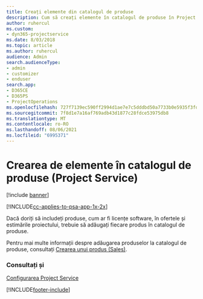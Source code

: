 ```yaml
---
title: Creați elemente din catalogul de produse
description: Cum să creați elemente în catalogul de produse în Project Service
author: ruhercul
ms.custom:
- dyn365-projectservice
ms.date: 8/03/2018
ms.topic: article
ms.author: ruhercul
audience: Admin
search.audienceType:
- admin
- customizer
- enduser
search.app:
- D365CE
- D365PS
- ProjectOperations
ms.openlocfilehash: 727f7139ec590ff2994d1ae7e7c5dddbd50a7733b0e5935f3fd6bdefde713713
ms.sourcegitcommit: 7f8d1e7a16af769adb43d1877c28fdce53975db8
ms.translationtype: MT
ms.contentlocale: ro-RO
ms.lasthandoff: 08/06/2021
ms.locfileid: "6995371"
---
```

# <a name="create-product-catalog-items-project-service"></a>Crearea de elemente în catalogul de produse (Project Service)

[!include [banner](../includes/psa-now-project-operations.md)]

[!INCLUDE[cc-applies-to-psa-app-1x-2x](../includes/cc-applies-to-psa-app-1x-2x.md)]

Dacă doriți să includeți produse, cum ar fi licențe software, în ofertele și estimările proiectului, trebuie să adăugați fiecare produs în catalogul de produse.  
  
 Pentru mai multe informații despre adăugarea produselor la catalogul de produse, consultați [Crearea unui produs (Sales)](/dynamics365/sales-enterprise/create-product-sales).  
  
### <a name="see-also"></a>Consultați și  
 [Configurarea Project Service](../psa/configure.md)


[!INCLUDE[footer-include](../includes/footer-banner.md)]